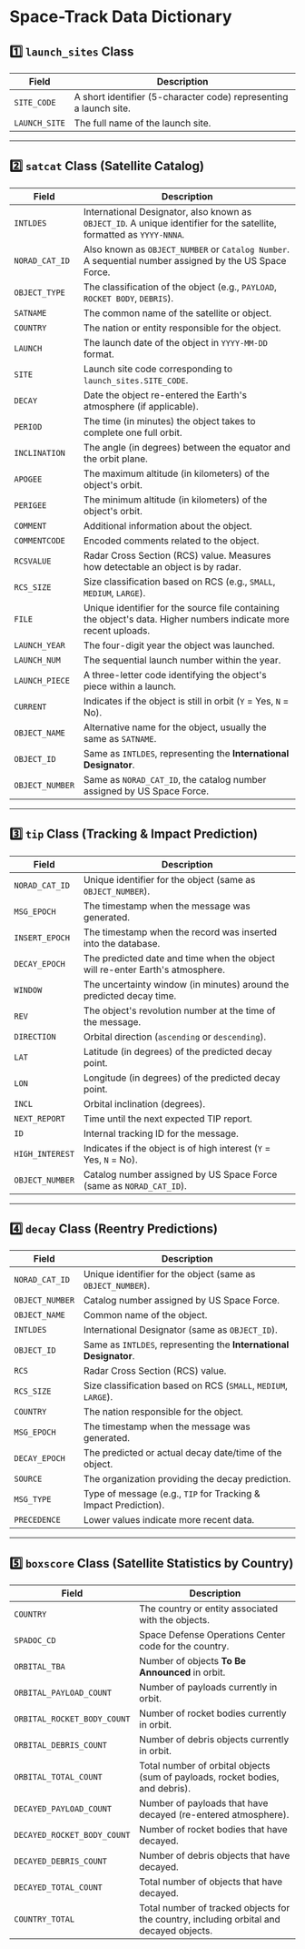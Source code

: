 # **Space-Track Data Dictionary**

## **1️⃣ `launch_sites` Class**
| **Field**       | **Description** |
|----------------|----------------|
| `SITE_CODE`    | A short identifier (5-character code) representing a launch site. |
| `LAUNCH_SITE`  | The full name of the launch site. |

---

## **2️⃣ `satcat` Class (Satellite Catalog)**
| **Field**       | **Description** |
|----------------|----------------|
| `INTLDES`      | International Designator, also known as `OBJECT_ID`. A unique identifier for the satellite, formatted as `YYYY-NNNA`. |
| `NORAD_CAT_ID` | Also known as `OBJECT_NUMBER` or `Catalog Number`. A sequential number assigned by the US Space Force. |
| `OBJECT_TYPE`  | The classification of the object (e.g., `PAYLOAD`, `ROCKET BODY`, `DEBRIS`). |
| `SATNAME`      | The common name of the satellite or object. |
| `COUNTRY`      | The nation or entity responsible for the object. |
| `LAUNCH`       | The launch date of the object in `YYYY-MM-DD` format. |
| `SITE`         | Launch site code corresponding to `launch_sites.SITE_CODE`. |
| `DECAY`        | Date the object re-entered the Earth's atmosphere (if applicable). |
| `PERIOD`       | The time (in minutes) the object takes to complete one full orbit. |
| `INCLINATION`  | The angle (in degrees) between the equator and the orbit plane. |
| `APOGEE`       | The maximum altitude (in kilometers) of the object's orbit. |
| `PERIGEE`      | The minimum altitude (in kilometers) of the object's orbit. |
| `COMMENT`      | Additional information about the object. |
| `COMMENTCODE`  | Encoded comments related to the object. |
| `RCSVALUE`     | Radar Cross Section (RCS) value. Measures how detectable an object is by radar. |
| `RCS_SIZE`     | Size classification based on RCS (e.g., `SMALL`, `MEDIUM`, `LARGE`). |
| `FILE`         | Unique identifier for the source file containing the object's data. Higher numbers indicate more recent uploads. |
| `LAUNCH_YEAR`  | The four-digit year the object was launched. |
| `LAUNCH_NUM`   | The sequential launch number within the year. |
| `LAUNCH_PIECE` | A three-letter code identifying the object's piece within a launch. |
| `CURRENT`      | Indicates if the object is still in orbit (`Y` = Yes, `N` = No). |
| `OBJECT_NAME`  | Alternative name for the object, usually the same as `SATNAME`. |
| `OBJECT_ID`    | Same as `INTLDES`, representing the **International Designator**. |
| `OBJECT_NUMBER`| Same as `NORAD_CAT_ID`, the catalog number assigned by US Space Force. |

---

## **3️⃣ `tip` Class (Tracking & Impact Prediction)**
| **Field**        | **Description** |
|-----------------|----------------|
| `NORAD_CAT_ID`  | Unique identifier for the object (same as `OBJECT_NUMBER`). |
| `MSG_EPOCH`     | The timestamp when the message was generated. |
| `INSERT_EPOCH`  | The timestamp when the record was inserted into the database. |
| `DECAY_EPOCH`   | The predicted date and time when the object will re-enter Earth's atmosphere. |
| `WINDOW`        | The uncertainty window (in minutes) around the predicted decay time. |
| `REV`           | The object's revolution number at the time of the message. |
| `DIRECTION`     | Orbital direction (`ascending` or `descending`). |
| `LAT`           | Latitude (in degrees) of the predicted decay point. |
| `LON`           | Longitude (in degrees) of the predicted decay point. |
| `INCL`          | Orbital inclination (degrees). |
| `NEXT_REPORT`   | Time until the next expected TIP report. |
| `ID`            | Internal tracking ID for the message. |
| `HIGH_INTEREST` | Indicates if the object is of high interest (`Y` = Yes, `N` = No). |
| `OBJECT_NUMBER` | Catalog number assigned by US Space Force (same as `NORAD_CAT_ID`). |

---

## **4️⃣ `decay` Class (Reentry Predictions)**
| **Field**        | **Description** |
|-----------------|----------------|
| `NORAD_CAT_ID`  | Unique identifier for the object (same as `OBJECT_NUMBER`). |
| `OBJECT_NUMBER` | Catalog number assigned by US Space Force. |
| `OBJECT_NAME`   | Common name of the object. |
| `INTLDES`       | International Designator (same as `OBJECT_ID`). |
| `OBJECT_ID`     | Same as `INTLDES`, representing the **International Designator**. |
| `RCS`           | Radar Cross Section (RCS) value. |
| `RCS_SIZE`      | Size classification based on RCS (`SMALL`, `MEDIUM`, `LARGE`). |
| `COUNTRY`       | The nation responsible for the object. |
| `MSG_EPOCH`     | The timestamp when the message was generated. |
| `DECAY_EPOCH`   | The predicted or actual decay date/time of the object. |
| `SOURCE`        | The organization providing the decay prediction. |
| `MSG_TYPE`      | Type of message (e.g., `TIP` for Tracking & Impact Prediction). |
| `PRECEDENCE`    | Lower values indicate more recent data. |

---

## **5️⃣ `boxscore` Class (Satellite Statistics by Country)**
| **Field**                     | **Description** |
|------------------------------|----------------|
| `COUNTRY`                    | The country or entity associated with the objects. |
| `SPADOC_CD`                  | Space Defense Operations Center code for the country. |
| `ORBITAL_TBA`                | Number of objects **To Be Announced** in orbit. |
| `ORBITAL_PAYLOAD_COUNT`      | Number of payloads currently in orbit. |
| `ORBITAL_ROCKET_BODY_COUNT`  | Number of rocket bodies currently in orbit. |
| `ORBITAL_DEBRIS_COUNT`       | Number of debris objects currently in orbit. |
| `ORBITAL_TOTAL_COUNT`        | Total number of orbital objects (sum of payloads, rocket bodies, and debris). |
| `DECAYED_PAYLOAD_COUNT`      | Number of payloads that have decayed (re-entered atmosphere). |
| `DECAYED_ROCKET_BODY_COUNT`  | Number of rocket bodies that have decayed. |
| `DECAYED_DEBRIS_COUNT`       | Number of debris objects that have decayed. |
| `DECAYED_TOTAL_COUNT`        | Total number of objects that have decayed. |
| `COUNTRY_TOTAL`              | Total number of tracked objects for the country, including orbital and decayed objects. |
